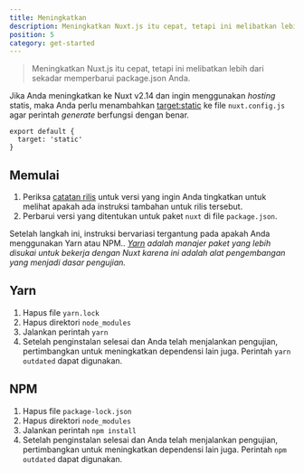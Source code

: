 ```yaml
---
title: Meningkatkan
description: Meningkatkan Nuxt.js itu cepat, tetapi ini melibatkan lebih dari sekadar memperbarui package.json Anda.
position: 5
category: get-started
---
```


> Meningkatkan Nuxt.js itu cepat, tetapi ini melibatkan lebih dari sekadar memperbarui package.json Anda.

Jika Anda meningkatkan ke Nuxt v2.14 dan ingin menggunakan _hosting_ statis, maka Anda perlu menambahkan [target:static](/docs/2.x/features/deployment-targets#static-hosting) ke file `nuxt.config.js` agar perintah _generate_ berfungsi dengan benar.

```js{}[nuxt.config.js]
export default {
  target: 'static'
}
```

## Memulai

1. Periksa [catatan rilis](/docs/release-notes) untuk versi yang ingin Anda tingkatkan untuk melihat apakah ada instruksi tambahan untuk rilis tersebut.
2. Perbarui versi yang ditentukan untuk paket `nuxt` di file `package.json`.

Setelah langkah ini, instruksi bervariasi tergantung pada apakah Anda menggunakan Yarn atau NPM.. _[Yarn](https://yarnpkg.com/en/docs/usage) adalah manajer paket yang lebih disukai untuk bekerja dengan Nuxt karena ini adalah alat pengembangan yang menjadi dasar pengujian._

## Yarn

1. Hapus file `yarn.lock`
2. Hapus direktori `node_modules`
3. Jalankan perintah `yarn`
4. Setelah penginstalan selesai dan Anda telah menjalankan pengujian, pertimbangkan untuk meningkatkan dependensi lain juga. Perintah `yarn outdated` dapat digunakan.

## NPM

1. Hapus file `package-lock.json`
2. Hapus direktori `node_modules`
3. Jalankan perintah `npm install`
4. Setelah penginstalan selesai dan Anda telah menjalankan pengujian, pertimbangkan untuk meningkatkan dependensi lain juga. Perintah `npm outdated` dapat digunakan.
